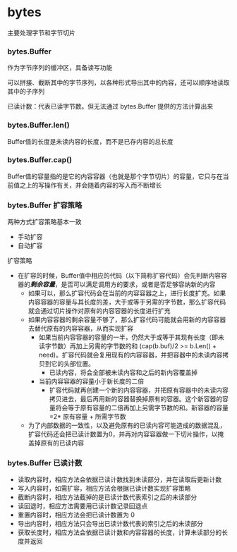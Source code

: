 # bytes

主要处理字节和字节切片



### bytes.Buffer
作为字节序列的缓冲区，具备读写功能

可以拼接、截断其中的字节序列，以各种形式导出其中的内容，还可以顺序地读取其中的子序列

已读计数：代表已读字节数。但无法通过 bytes.Buffer 提供的方法计算出来



### bytes.Buffer.len()
Buffer值的长度是未读内容的长度，而不是已存内容的总长度



### bytes.Buffer.cap()
Buffer值的容量指的是它的内容容器（也就是那个字节切片）的容量，它只与在当前值之上的写操作有关，并会随着内容的写入而不断增长



### bytes.Buffer 扩容策略
两种方式扩容策略基本一致
* 手动扩容
* 自动扩容

扩容策略
* 在扩容的时候，Buffer值中相应的代码（以下简称扩容代码）会先判断内容容器的***剩余容量***，是否可以满足调用方的要求，或者是否足够容纳新的内容
  * 如果可以，那么扩容代码会在当前的内容容器之上，进行长度扩充。如果内容容器的容量与其长度的差，大于或等于另需的字节数，那么扩容代码就会通过切片操作对原有的内容容器的长度进行扩充
  * 如果内容容器的剩余容量不够了，那么扩容代码可能就会用新的内容容器去替代原有的内容容器，从而实现扩容
    * 如果当前内容容器的容量的一半，仍然大于或等于其现有长度（即未读字节数）再加上另需的字节数的和 (cap(b.buf)/2 >= b.Len() + need)。扩容代码就会复用现有的内容容器，并把容器中的未读内容拷贝到它的头部位置。
      * 已读内容，将会全部被未读内容和之后的新内容覆盖掉
    * 当前内容容器的容量小于新长度的二倍
      * 扩容代码就再创建一个新的内容容器，并把原有容器中的未读内容拷贝进去，最后再用新的容器替换掉原有的容器。这个新容器的容量将会等于原有容量的二倍再加上另需字节数的和。新容器的容量 =2* 原有容量 + 所需字节数
  * 为了内部数据的一致性，以及避免原有的已读内容可能造成的数据混乱，扩容代码还会把已读计数置为0，并再对内容容器做一下切片操作，以掩盖掉原有的已读内容





### bytes.Buffer 已读计数
* 读取内容时，相应方法会依据已读计数找到未读部分，并在读取后更新计数
* 写入内容时，如需扩容，相应方法会根据已读计数实现扩容策略
* 截断内容时，相应方法截掉的是已读计数代表索引之后的未读部分
* 读回退时，相应方法需要用已读计数记录回退点
* 重置内容时，相应方法会把已读计数置为 0
* 导出内容时，相应方法只会导出已读计数代表的索引之后的未读部分
* 获取长度时，相应方法会依据已读计数和内容容器的长度，计算未读部分的长度并返回





